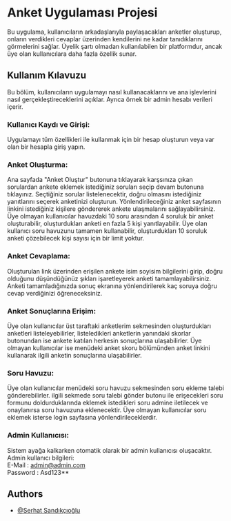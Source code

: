 
# Anket Uygulaması Projesi

Bu uygulama, kullanıcıların arkadaşlarıyla paylaşacakları anketler oluşturup, onların verdikleri cevaplar üzerinden kendilerini ne kadar tanıdıklarını görmelerini sağlar. Üyelik şartı olmadan kullanılabilen bir platformdur, ancak üye olan kullanıcılara daha fazla özellik sunar.

## Kullanım Kılavuzu

Bu bölüm, kullanıcıların uygulamayı nasıl kullanacaklarını ve ana işlevlerini nasıl gerçekleştireceklerini açıklar. Ayrıca örnek bir admin hesabı verileri içerir.

### Kullanıcı Kaydı ve Girişi:

Uygulamayı tüm özellikleri ile kullanmak için bir hesap oluşturun veya var olan bir hesapla giriş yapın.

### Anket Oluşturma:

Ana sayfada "Anket Oluştur" butonuna tıklayarak karşsınıza çıkan sorulardan ankete eklemek istediğiniz soruları seçip devam butonuna tıklayınız. Seçtiğiniz sorular listelenecektir, doğru olmasını istediğiniz yanıtlarını seçerek anketinizi oluşturun. Yönlendirileceğiniz anket sayfasının linkini istediğiniz kişilere göndererek ankete ulaşmalarını sağlayabilirsiniz. Üye olmayan kullanıcılar havuzdaki 10 soru arasından 4 soruluk bir anket oluşturabilir, oluşturdukları anketi en fazla 5 kişi yanıtlayabilir. Üye olan kullanıcı soru havuzunu tamamen kullanabilir, oluşturdukları 10 soruluk anketi çözebilecek kişi sayısı için bir limit yoktur.

### Anket Cevaplama:

Oluşturulan link üzerinden erişilen ankete isim soyisim bilgilerini girip, doğru olduğunu düşündüğünüz şıkları işaretleyerek anketi tamamlayabilirsiniz. Anketi tamamladığınızda sonuç ekranına yönlendirilerek kaç soruya doğru cevap verdiğinizi öğreneceksiniz.

### Anket Sonuçlarına Erişim:

Üye olan kullanıcılar üst taraftaki anketlerim sekmesinden oluşturdukları anketleri listeleyebilirler, listeledikleri anketlerin yanındaki skorlar butonundan ise ankete katılan herkesin sonuçlarına ulaşabilirler. Üye olmayan kullanıcılar ise menüdeki anket skoru bölümünden anket linkini kullanarak ilgili anketin sonuçlarına ulaşabilirler.

### Soru Havuzu:

Üye olan kullanıcılar menüdeki soru havuzu sekmesinden soru ekleme talebi gönderebilirler. ilgili sekmede soru talebi gönder butonu ile erişecekleri soru formunu doldurduklarında eklemek istedikleri soru admine iletilecek ve onaylanırsa soru havuzuna eklenecektir. Üye olmayan kullanıcılar soru eklemek isterse login sayfasına yönlendirileceklerdir.

### Admin Kullanıcısı:

Sistem ayağa kalkarken otomatik olarak bir admin kullanıcısı oluşacaktır.  
Admin kullanıcı bilgileri:  
E-Mail : admin@admin.com  
Password : Asd123**

## Authors

- [@Serhat Sandıkçıoğlu](https://github.com/serhatsandikcioglu)
